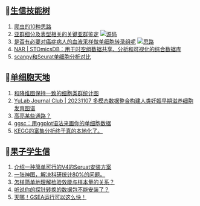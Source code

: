 ## 📝[生信技能树](https://github.com/ixxmu/mp_duty/issues?q=label%3A%E7%94%9F%E4%BF%A1%E6%8A%80%E8%83%BD%E6%A0%91+is%3Aclosed)
<!-- 1issueTable -->

1. [爬虫的10种思路](https://github.com/ixxmu/mp_duty/issues/4144) 
2. [亚群细分及表型相关的关键亚群鉴定](https://github.com/ixxmu/mp_duty/issues/4133) [![源码](https://img.shields.io/github/labels/ixxmu/mp_duty/源码)](https://github.com/ixxmu/mp_duty/labels/源码)
3. [是否有必要对癌症病人的血液采样做单细胞转录组呢](https://github.com/ixxmu/mp_duty/issues/4132) [![思路](https://img.shields.io/github/labels/ixxmu/mp_duty/思路)](https://github.com/ixxmu/mp_duty/labels/思路)
4. [NAR | STOmicsDB：用于时空组数据共享、分析和可视化的综合数据库](https://github.com/ixxmu/mp_duty/issues/4112) 
5. [scanpy和Seurat单细胞分析对比](https://github.com/ixxmu/mp_duty/issues/4111) 
<!-- 1issueTable -->
## 📝[单细胞天地](https://github.com/ixxmu/mp_duty/issues?q=label%3A%E5%8D%95%E7%BB%86%E8%83%9E%E5%A4%A9%E5%9C%B0+is%3Aclosed)
<!-- 2issueTable -->

1. [和降维图保持一致的细胞类群统计图](https://github.com/ixxmu/mp_duty/issues/4105) 
2. [YuLab Journal Club | 20231107 多模态数据整合构建人类妊娠早期滋养细胞发育图谱](https://github.com/ixxmu/mp_duty/issues/4096) 
3. [高亮某些通路？](https://github.com/ixxmu/mp_duty/issues/4060) 
4. [ggsc：用ggplot语法来画你的单细胞数据](https://github.com/ixxmu/mp_duty/issues/4021) 
5. [KEGG的富集分析终于真的本地化了。](https://github.com/ixxmu/mp_duty/issues/4013) 
<!-- 2issueTable -->

## 📝[果子学生信](https://github.com/ixxmu/mp_duty/issues?q=label%3A%E6%9E%9C%E5%AD%90%E5%AD%A6%E7%94%9F%E4%BF%A1+is%3Aclosed)
<!-- 3issueTable -->

1. [介绍一种简单可行的V4的Seruat安装方案](https://github.com/ixxmu/mp_duty/issues/4134) 
2. [一张神图，解决科研统计80%的问题。](https://github.com/ixxmu/mp_duty/issues/4125) 
3. [怎样简单地理解检验效能与样本量的关系？](https://github.com/ixxmu/mp_duty/issues/4124) 
4. [听说你的探针转换的数据包不能安装了？](https://github.com/ixxmu/mp_duty/issues/4122) 
5. [天哪！GSEA运行可以这么快！](https://github.com/ixxmu/mp_duty/issues/3953) 
<!-- 3issueTable -->
